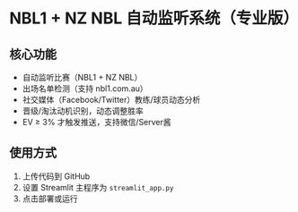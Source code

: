 # NBL1 + NZ NBL 自动监听系统（专业版）

## 核心功能
- 自动监听比赛（NBL1 + NZ NBL）
- 出场名单检测（支持 nbl1.com.au）
- 社交媒体（Facebook/Twitter）教练/球员动态分析
- 晋级/淘汰动机识别，动态调整胜率
- EV ≥ 3% 才触发推送，支持微信/Server酱

## 使用方式
1. 上传代码到 GitHub
2. 设置 Streamlit 主程序为 `streamlit_app.py`
3. 点击部署或运行

